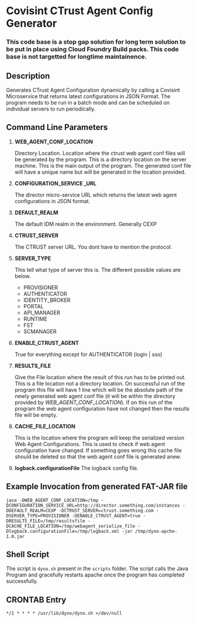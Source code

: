# Covisint CTrust Agent Config Generator

### This code base is a stop gap solution for long term solution to be put in place using Cloud Foundry Build packs. This code base is not targetted for longtime maintainence.

## Description
Generates CTrust Agent Configuration dynamically by calling a Covisint Microservice that returns latest configurations in JSON Format. The program needs to be run in a batch mode and can be scheduled on individual servers to run periodically.

## Command Line Parameters
1. **WEB_AGENT_CONF_LOCATION**

   Directory Location. Location where the ctrust web agent conf files will be generated by the program. This is a directory location on the server machine. This is the main output of the program.
   The generated conf file will have a unique name but will be generated in the location provided.

2. **CONFIGURATION_SERVICE _URL**

   The director micro-service URL which returns the latest web agent configurations in JSON format.
 
3. **DEFAULT_REALM** 

   The default IDM realm in the environment. Generally CEXP
   
4. **CTRUST_SERVER**

   The CTRUST server URL. You dont have to mention the protocol.
   
5. **SERVER_TYPE**

   This tell what type of server this is. The different possible values are below.
   - PROVISIONER
   - AUTHENTICATOR
   - IDENTITY_BROKER
   - PORTAL
   - API_MANAGER
   - RUNTIME
   - FST
   - SCMANAGER
   
6. **ENABLE_CTRUST_AGENT**

   True for everything except  for AUTHENTICATOR (login | sso)
   
7. **RESULTS_FILE**

   Give the File location where the result of this run has to be printed out. This is a file location not a directory location. 
	On successful run of the program this file will have 1 line which will be the absolute path of the newly generated web agent conf file (it will be within the directory provided by *WEB_AGENT_CONF_LOCATION*). 
	If on this run of the program the web agent configuration have not changed then the results file will be empty.
	
8. **CACHE_FILE_LOCATION**

   This is the location where the program will keep the serialized version Web Agent Configurations. 
   This is used to check if web agent configuration have changed. If something goes wrong this cache file should be deleted so that the web agent conf file is generated anew.

9. **logback.configurationFile** 
   The logback config file. 
   
## Example Invocation from generated FAT-JAR file
```
java -DWEB_AGENT_CONF_LOCATION=/tmp -DCONFIGURATION_SERVICE_URL=http://director.something.com/instances -DDEFAULT_REALM=CEXP -DCTRUST_SERVER=ctrust.something.com -DSERVER_TYPE=PROVISIONER -DENABLE_CTRUST_AGENT=true -DRESULTS_FILE=/tmp/resultsfile -DCACHE_FILE_LOCATION=/tmp/webagent_serialize_file -Dlogback.configurationFile=/tmp/logback.xml -jar /tmp/dyno-apche-1.0.jar
```

## Shell Script
The script is `dyno.sh` present in the `scripts` folder. The script calls the Java Program and gracefully restarts apache once the program has completed successfully.

## CRONTAB Entry
```
*/1 * * * * /usr/lib/dyno/dyno.sh >/dev/null
```
